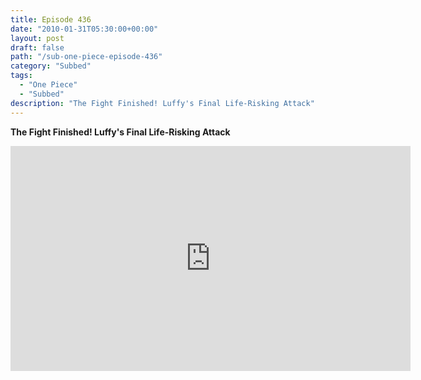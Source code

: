 ```yaml
---
title: Episode 436
date: "2010-01-31T05:30:00+00:00"
layout: post
draft: false
path: "/sub-one-piece-episode-436"
category: "Subbed"
tags:
  - "One Piece"
  - "Subbed"
description: "The Fight Finished! Luffy's Final Life-Risking Attack"
---
```


**The Fight Finished! Luffy's Final Life-Risking Attack**

<iframe width="640" height="360" src="https://www.rapidvideo.com/e/G6FRPEPS10" frameborder="0" marginwidth=0 marginheight=0 scrolling=no allowfullscreen></iframe>

